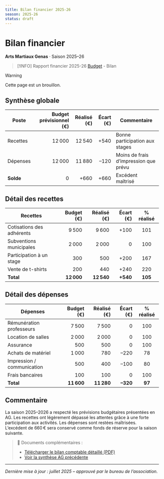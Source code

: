 ```yaml
---
title: Bilan financier 2025-26
season: 2025-26
status: draft
---
```

# Bilan financier
**Arts Martiaux Genas** · Saison 2025–26

> [!INFO] Rapport financier 2025-26
> [Budget](2025-26-budget) - Bilan

> [!WARNING]
> Cette page est un brouillon.

## Synthèse globale

| Poste     | Budget prévisionnel (€) | Réalisé (€) | Écart (€) | Commentaire                         |
|-----------|------------------------:|------------:|----------:|-------------------------------------|
| Recettes  | 12 000                  | 12 540      | +540      | Bonne participation aux stages      |
| Dépenses  | 12 000                  | 11 880      | –120      | Moins de frais d’impression que prévu |
| **Solde** | 0                       | +660        | +660      | Excédent maîtrisé                   |

## Détail des recettes

| Recettes                   | Budget (€) | Réalisé (€) | Écart (€) | % réalisé |
|----------------------------|-----------:|------------:|----------:|:---------:|
| Cotisations des adhérents  | 9 500      | 9 600       | +100      | 101       |
| Subventions municipales    | 2 000      | 2 000       | 0         | 100       |
| Participation à un stage   | 300        | 500         | +200      | 167       |
| Vente de t-shirts          | 200        | 440         | +240      | 220       |
| **Total**                  | **12 000** | **12 540**  | **+540**  | **105**   |

## Détail des dépenses

| Dépenses                      | Budget (€) | Réalisé (€) | Écart (€) | % réalisé |
|-------------------------------|-----------:|------------:|----------:|:---------:|
| Rémunération professeurs      | 7 500      | 7 500       | 0         | 100       |
| Location de salles            | 2 000      | 2 000       | 0         | 100       |
| Assurance                     | 500        | 500         | 0         | 100       |
| Achats de matériel            | 1 000      | 780         | –220      | 78        |
| Impression / communication    | 500        | 400         | –100      | 80        |
| Frais bancaires               | 100        | 100         | 0         | 100       |
| **Total**                     | **11 600** | **11 280**  | **–320**  | **97**    |

## Commentaire

La saison 2025–2026 a respecté les prévisions budgétaires présentées en AG. Les recettes ont légèrement dépassé les attentes grâce à une forte participation aux activités. Les dépenses sont restées maîtrisées. L’excédent de 660 € sera conservé comme fonds de réserve pour la saison suivante.

> 📎 Documents complémentaires :
> - [Télécharger le bilan comptable détaillé (PDF)](/documents/bilan-2024-2025.pdf)
> - [Voir la synthèse AG précédente](/documents/pv-ag-2024.pdf)

---

*Dernière mise à jour : juillet 2025 – approuvé par le bureau de l’association.*